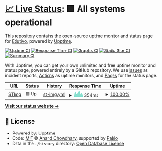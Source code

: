 # [📈 Live Status](https://edutivo.github.io/edutivouptime): <!--live status--> **🟩 All systems operational**

This repository contains the open-source uptime monitor and status page for [Edutivo](http://www.edutivo.com.br), powered by [Upptime](https://github.com/upptime/upptime).

[![Uptime CI](https://github.com/edutivo/edutivouptime/workflows/Uptime%20CI/badge.svg)](https://github.com/edutivo/edutivouptime/actions?query=workflow%3A%22Uptime+CI%22)
[![Response Time CI](https://github.com/edutivo/edutivouptime/workflows/Response%20Time%20CI/badge.svg)](https://github.com/edutivo/edutivouptime/actions?query=workflow%3A%22Response+Time+CI%22)
[![Graphs CI](https://github.com/edutivo/edutivouptime/workflows/Graphs%20CI/badge.svg)](https://github.com/edutivo/edutivouptime/actions?query=workflow%3A%22Graphs+CI%22)
[![Static Site CI](https://github.com/edutivo/edutivouptime/workflows/Static%20Site%20CI/badge.svg)](https://github.com/edutivo/edutivouptime/actions?query=workflow%3A%22Static+Site+CI%22)
[![Summary CI](https://github.com/edutivo/edutivouptime/workflows/Summary%20CI/badge.svg)](https://github.com/edutivo/edutivouptime/actions?query=workflow%3A%22Summary+CI%22)

With [Upptime](https://upptime.js.org), you can get your own unlimited and free uptime monitor and status page, powered entirely by a GitHub repository. We use [Issues](https://github.com/edutivo/edutivouptime/issues) as incident reports, [Actions](https://github.com/edutivo/edutivouptime/actions) as uptime monitors, and [Pages](https://edutivo.github.io/edutivouptime) for the status page.

<!--start: status pages-->
<!-- This summary is generated by Upptime (https://github.com/upptime/upptime) -->
<!-- Do not edit this manually, your changes will be overwritten -->
<!-- prettier-ignore -->
| URL | Status | History | Response Time | Uptime |
| --- | ------ | ------- | ------------- | ------ |
| <img alt="" src="https://icons.duckduckgo.com/ip3/stimg.edutivo.com.br.ico" height="13"> [STImg](https://stimg.edutivo.com.br) | 🟩 Up | [st-img.yml](https://github.com/edutivo/edutivouptime/commits/HEAD/history/st-img.yml) | <details><summary><img alt="Response time graph" src="./graphs/st-img/response-time-week.png" height="20"> 354ms</summary><br><a href="https://edutivo.github.io/edutivouptime/history/st-img"><img alt="Response time 464" src="https://img.shields.io/endpoint?url=https%3A%2F%2Fraw.githubusercontent.com%2Fedutivo%2Fedutivouptime%2FHEAD%2Fapi%2Fst-img%2Fresponse-time.json"></a><br><a href="https://edutivo.github.io/edutivouptime/history/st-img"><img alt="24-hour response time 481" src="https://img.shields.io/endpoint?url=https%3A%2F%2Fraw.githubusercontent.com%2Fedutivo%2Fedutivouptime%2FHEAD%2Fapi%2Fst-img%2Fresponse-time-day.json"></a><br><a href="https://edutivo.github.io/edutivouptime/history/st-img"><img alt="7-day response time 354" src="https://img.shields.io/endpoint?url=https%3A%2F%2Fraw.githubusercontent.com%2Fedutivo%2Fedutivouptime%2FHEAD%2Fapi%2Fst-img%2Fresponse-time-week.json"></a><br><a href="https://edutivo.github.io/edutivouptime/history/st-img"><img alt="30-day response time 464" src="https://img.shields.io/endpoint?url=https%3A%2F%2Fraw.githubusercontent.com%2Fedutivo%2Fedutivouptime%2FHEAD%2Fapi%2Fst-img%2Fresponse-time-month.json"></a><br><a href="https://edutivo.github.io/edutivouptime/history/st-img"><img alt="1-year response time 464" src="https://img.shields.io/endpoint?url=https%3A%2F%2Fraw.githubusercontent.com%2Fedutivo%2Fedutivouptime%2FHEAD%2Fapi%2Fst-img%2Fresponse-time-year.json"></a></details> | <details><summary><a href="https://edutivo.github.io/edutivouptime/history/st-img">100.00%</a></summary><a href="https://edutivo.github.io/edutivouptime/history/st-img"><img alt="All-time uptime 98.69%" src="https://img.shields.io/endpoint?url=https%3A%2F%2Fraw.githubusercontent.com%2Fedutivo%2Fedutivouptime%2FHEAD%2Fapi%2Fst-img%2Fuptime.json"></a><br><a href="https://edutivo.github.io/edutivouptime/history/st-img"><img alt="24-hour uptime 100.00%" src="https://img.shields.io/endpoint?url=https%3A%2F%2Fraw.githubusercontent.com%2Fedutivo%2Fedutivouptime%2FHEAD%2Fapi%2Fst-img%2Fuptime-day.json"></a><br><a href="https://edutivo.github.io/edutivouptime/history/st-img"><img alt="7-day uptime 100.00%" src="https://img.shields.io/endpoint?url=https%3A%2F%2Fraw.githubusercontent.com%2Fedutivo%2Fedutivouptime%2FHEAD%2Fapi%2Fst-img%2Fuptime-week.json"></a><br><a href="https://edutivo.github.io/edutivouptime/history/st-img"><img alt="30-day uptime 98.69%" src="https://img.shields.io/endpoint?url=https%3A%2F%2Fraw.githubusercontent.com%2Fedutivo%2Fedutivouptime%2FHEAD%2Fapi%2Fst-img%2Fuptime-month.json"></a><br><a href="https://edutivo.github.io/edutivouptime/history/st-img"><img alt="1-year uptime 98.69%" src="https://img.shields.io/endpoint?url=https%3A%2F%2Fraw.githubusercontent.com%2Fedutivo%2Fedutivouptime%2FHEAD%2Fapi%2Fst-img%2Fuptime-year.json"></a></details>

<!--end: status pages-->

[**Visit our status website →**](https://edutivo.github.io/edutivouptime)

## 📄 License

- Powered by: [Upptime](https://github.com/upptime/upptime)
- Code: [MIT](./LICENSE) © [Anand Chowdhary](https://anandchowdhary.com), supported by [Pabio](https://pabio.com)
- Data in the `./history` directory: [Open Database License](https://opendatacommons.org/licenses/odbl/1-0/)
